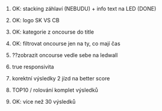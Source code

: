 1. OK: stacking záhlaví (NEBUDU) + info text na LED (DONE)
2. OK: logo SK VS CB
3. OK: kategorie z oncourse do title
4. OK: filtrovat oncourse jen na ty, co mají čas
5. ??zobrazit oncourse vedle sebe na ledwall

6. true responsivita

7. korektní výsledky 2 jízd na better score

8. TOP10 / rolování komplet výsledků
9. OK: více než 30 výsledků
